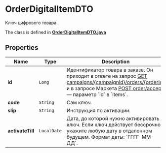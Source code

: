 

# OrderDigitalItemDTO

Ключ цифрового товара.

The class is defined in **[OrderDigitalItemDTO.java](../../src/main/java/org/openapitools/model/OrderDigitalItemDTO.java)**

## Properties

Name | Type | Description | Notes
------------ | ------------- | ------------- | -------------
**id** | `Long` | Идентификатор товара в заказе.  Он приходит в ответе на запрос [GET campaigns/{campaignId}/orders/{orderId}](../../reference/orders/getOrder.md) и в запросе Маркета [POST order/accept](../../pushapi/reference/orderAccept.md) — параметр &#x60;id&#x60; в &#x60;items&#x60;.  | 
**code** | `String` | Сам ключ. | 
**slip** | `String` | Инструкция по активации. | 
**activateTill** | `LocalDate` | Дата, до которой нужно активировать ключ. Если ключ действует бессрочно, укажите любую дату в отдаленном будущем.  Формат даты: &#x60;ГГГГ-ММ-ДД&#x60;.  | 






